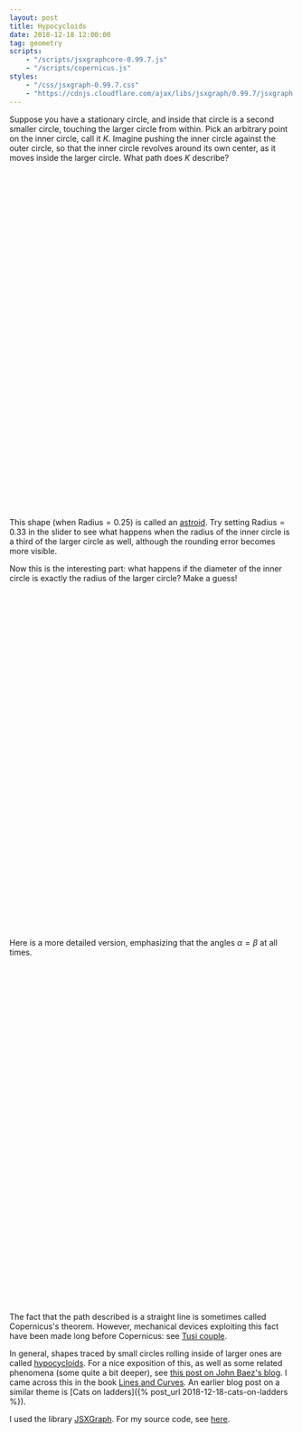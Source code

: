 ```yaml
---
layout: post
title: Hypocycloids
date: 2018-12-18 12:00:00
tag: geometry
scripts:
    - "/scripts/jsxgraphcore-0.99.7.js"
    - "/scripts/copernicus.js"
styles:
    - "/css/jsxgraph-0.99.7.css"
    - "https://cdnjs.cloudflare.com/ajax/libs/jsxgraph/0.99.7/jsxgraph.css"
---
```


Suppose you have a stationary circle, and inside that circle is a second smaller circle, touching the larger circle from within. Pick an arbitrary point on the inner circle, call it $K$. Imagine pushing the inner circle against the outer circle, so that the inner circle revolves around its own center, as it moves inside the larger circle. What path does $K$ describe?

<div id="copernicusradius" class="jxgbox" style="width:600px; height:600px; margin-left:auto; margin-right:auto;"> </div>

This shape (when $\text{Radius} = 0.25$) is called an [astroid](https://en.wikipedia.org/wiki/Astroid). Try setting $\text{Radius}=0.33$ in the slider to see what happens when the radius of the inner circle is a third of the larger circle as well, although the rounding error becomes more visible.

Now this is the interesting part: what happens if the diameter of the inner circle is exactly the radius of the larger circle? Make a guess!

<div id="copernicus" class="jxgbox" style="width:600px; height:600px; margin-left:auto; margin-right:auto;"> </div>

Here is a more detailed version, emphasizing that the angles $\alpha = \beta$ at all times.

<div id="copernicusdetail" class="jxgbox" style="width:600px; height:600px; margin-left:auto; margin-right:auto;"> </div>

The fact that the path described is a straight line is sometimes called Copernicus's theorem. However, mechanical devices exploiting this fact have been made long before Copernicus: see [Tusi couple](https://en.wikipedia.org/wiki/Tusi_couple).

In general, shapes traced by small circles rolling inside of larger ones are called [hypocycloids](https://en.wikipedia.org/wiki/Hypocycloid). For a nice exposition of this, as well as some related phenomena (some quite a bit deeper), see [this post on John Baez's blog](http://www.math.ucr.edu/home/baez/rolling/rolling_3.html). I came across this in the book [Lines and Curves](https://www.springer.com/la/book/9780817641610). An earlier blog post on a similar theme is [Cats on ladders]({% post_url 2018-12-18-cats-on-ladders %}).

I used the library [JSXGraph](https://jsxgraph.org/). For my source code, see [here](https://github.com/samzhang111/linesandcurves). 
